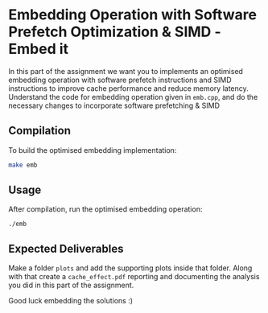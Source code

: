 # Embedding Operation with Software Prefetch Optimization & SIMD -Embed it

In this part of the assignment we want you to implements an optimised embedding operation with software prefetch instructions and SIMD instructions to improve cache performance and reduce memory latency.
Understand the code for embedding operation given in  `emb.cpp`, and do the necessary changes to incorporate software prefetching & SIMD

## Compilation

To build the optimised embedding implementation:
```bash
make emb
```

## Usage

After compilation, run the optimised embedding operation:
```
./emb
```

## Expected Deliverables 

Make a folder `plots` and add the supporting plots inside that folder. Along with that create a `cache_effect.pdf` reporting and documenting the analysis you did in this part of the assignment.


Good luck embedding the solutions :)
